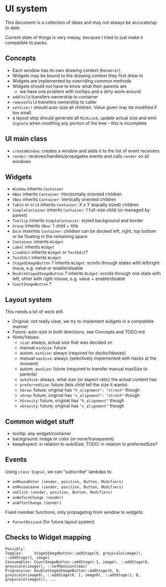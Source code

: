 # UI system

This document is a collection of ideas and may not always be accurate/up to date.

Current state of things is very messy, because I tried to just make it compatible to packs.

## Concepts
- Each window has its own drawing context (`Renderer`)
- Widgets may be bound to the drawing context they first drew to
- Widgets are implemented by overriding common methods
- Widgets should not have to know what their parents are
  - we have one problem with tooltips and a dirty work-around
- `addChild` transfers ownership to container
- `removeChild` transfers ownership to caller
- `setSize()` should auto-size all children. Value given may be modified if too small.
- a layout step should generate all `MinSize`s, update actual size and emit `Signal`s when modifing any portion of the tree - this is incomplete

## UI main class
- `createWindow`: creates a window and adds it to the list of event receivers
- `render`: receives/handles/propagates events and calls `render` on all windows

## Widgets
- `Window` inherits `Container`
- `HBox` inherits `Container`: Horizontally oriented children
- `VBox` inherits `Container`: Vertically oriented children
- `Table` or `Grid` inherits `Container`: X x Y (equally sized) children
- `SimpleContainer` inherits `Container`: 1 full-size child (or managed by parent)
- `Tooltip` inherits `SimpleContanier`: styled background and border
- `Group` inherits `VBox`: 1 child + title
- `Dock` inserhits `Container`: children can be docked left, right, top bottom or be floating in the remaining space
- `Container` inherits `Widget`
- `Label` inherits `Widget`
- `LineEdit` inherits `Widget` or `TextEdit`?
- `TextEdit` inherits `Widget`
- `StagedImageButton` ? inherits `Widget`: scrolls through states with left/right mous, e.g. value or enable/disable
- `DoubleStagedImageButton` ? inherits `Widget`: scrolls through one state with left, other with right mouse, e.g. value + enable/disable
- `CountImageButton` ?

## Layout system
This needs a lot of work still.

- Original: not really clear, we try to implement widgets in a compatible manner
- Future: auto-size in both directions, see Concepts and TODO.md
- Hints/Values:
  - `size`: always, actual size that was decided on
  - manual `minSize`: future
  - autom. `minSize`: always (required for docks/hboxes)
  - manual `maxSize`: always (selectively implemented with hacks at the moment)
  - autom. `maxSize`: future (required to transfer manual maxSize to parents)
  - `autoSize`: always, what size (or aspect ratio) the actual content has
  - `preferredSize`: future (lets child tell the size it wants)
  - `hGrow`: future; original has `"h_alignment": "strech"` though
  - `vGrow`: future; original has `"v_alignment": "strech"` though
  - `hGravity`: future; original has `"h_alignment"` though
  - `vGravity`: future; original has `"v_alignment"` though

## Common widget stuff
- tooltip: any widget/container
- background: image or color (or none/transparent)
- keepAspect: in relation to autoSize; TODO: in relation to preferredSize?

## Events
Using `class Signal`, we can "subscribe" lambdas to:
- `onMouseEnter (sender, position, Button, Modifiers)`
- `onMouseLeave (sender, position, Button, Modifiers)`
- `onClick (sender, position, Button, Modifiers)`
- `onBeforeChange (sender)`
- `onAfterChange (sender)`

Fixed member functions, only propagating from window to widgets:
- `ParentResized` (for future layout system)

## Checks to Widget mapping
```
Possibly:
Toggles:     StagedImageButton::addStage(0, greyscale(image)), ::addStage(1, image)
Consumables: CountImageButton::addStage(-1, image), ::addStage(0, greyscale(image)), ::setMaxCount(max)
Progressive: DoubleStagedImageButton::addStage(0, 0, greyscale(image0), ::addStage(0, 1, image0), ::addStage(1, 0, grepscale(image1)), ...
```

